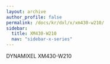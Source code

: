 ```yaml
---
layout: archive
author_profile: false
permalink: /docs/kr/dxl/x/xm430-w210/
sidebar:
  title: XM430-W210
  nav: "sidebar-x-series"
---
```


DYNAMIXEL XM430-W210
